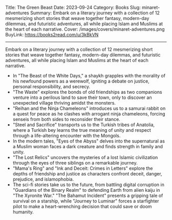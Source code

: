 Title: The Green Beast
Date: 2023-09-24
Category: Books
Slug: minaret-adventures
Summary: Embark on a literary journey with a collection of 12 mesmerizing short stories that weave together fantasy, modern-day dilemmas, and futuristic adventures, all while placing Islam and Muslims at the heart of each narrative.
Cover: /images/covers/minaret-adventures.png
BuyLink: https://books2read.com/u/3kBkVN

---

Embark on a literary journey with a collection of 12 mesmerizing short stories that weave together fantasy, modern-day dilemmas, and futuristic adventures, all while placing Islam and Muslims at the heart of each narrative.

- In "The Beast of the White Days," a shaykh grapples with the morality of his newfound powers as a werewolf, igniting a debate on justice, personal responsibility, and secrecy.
- "The Waste" explores the bonds of old friendships as two companions venture into a perilous land to save their town, only to discover an unexpected village thriving amidst the monsters.
- "Reihan and the Ninja Chameleons" introduces us to a samurai rabbit on a quest for peace as he clashes with arrogant ninja chameleons, forcing senseis from both sides to reconsider their stance.
- "Steel and Sacrifice" transports us to the Turkish tribes of Anatolia, where a Turkish bey learns the true meaning of unity and respect through a life-altering encounter with the Mongols.
- In the modern tales, "Eyes of the Abyss" delves into the supernatural as a Muslim woman faces a dark creature and finds strength in family and unity.
- "The Lost Relics" uncovers the mysteries of a lost Islamic civilization through the eyes of three siblings on a remarkable journey.
- "Mama's Ring" and "Ink and Deceit: Crimes in Letters" explore the depths of friendship and justice as characters confront deceit, danger, prejudice, and islamophobia.
- The sci-fi stories take us to the future, from battling digital corruption in "Guardians of the Binary Realm" to defending Earth from alien kaiju in "The Xyronite War." "The Bahamut Incident" presents a gripping tale of survival on a starship, while "Journey to Luminar" forces a starfighter pilot to make a heart-wrenching decision that could save or doom humanity.

